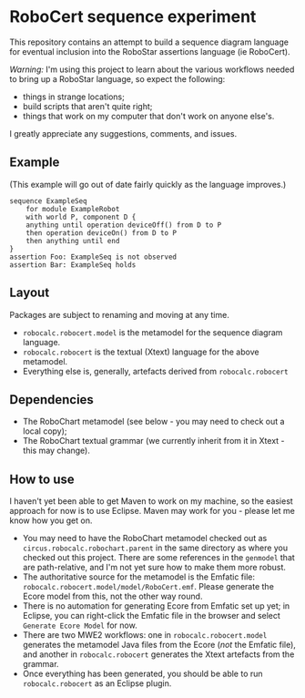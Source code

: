 # RoboCert sequence experiment

This repository contains an attempt to build a sequence diagram language
for eventual inclusion into the RoboStar assertions language (ie RoboCert).

_Warning:_ I'm using this project to learn about the various workflows needed
to bring up a RoboStar language, so expect the following:

- things in strange locations;
- build scripts that aren't quite right;
- things that work on my computer that don't work on anyone else's.

I greatly appreciate any suggestions, comments, and issues.

## Example

(This example will go out of date fairly quickly as the language improves.)

```
sequence ExampleSeq
	for module ExampleRobot
	with world P, component D {	
	anything until operation deviceOff() from D to P
	then operation deviceOn() from D to P
	then anything until end
}
assertion Foo: ExampleSeq is not observed
assertion Bar: ExampleSeq holds
```

## Layout

Packages are subject to renaming and moving at any time.

- `robocalc.robocert.model` is the metamodel for the sequence diagram language.
- `robocalc.robocert` is the textual (Xtext) language for the above metamodel.
- Everything else is, generally, artefacts derived from `robocalc.robocert`

## Dependencies

- The RoboChart metamodel (see below - you may need to check out a local copy);
- The RoboChart textual grammar (we currently inherit from it in Xtext - this
  may change).

## How to use

I haven't yet been able to get Maven to work on my machine, so the easiest
approach for now is to use Eclipse.  Maven may work for you - please let me
know how you get on.

- You may need to have the RoboChart metamodel checked out as
  `circus.robocalc.robochart.parent` in the same directory as where you
  checked out this project.  There are some references in the `genmodel` that
  are path-relative, and I'm not yet sure how to make them more robust.
- The authoritative source for the metamodel is the Emfatic file:
  `robocalc.robocert.model/model/RoboCert.emf`.  Please generate the Ecore
  model from this, not the other way round.
- There is no automation for generating Ecore from Emfatic set up yet; in
  Eclipse, you can right-click the Emfatic file in the browser and select
  `Generate Ecore Model` for now.
- There are two MWE2 workflows: one in `robocalc.robocert.model` generates the
  metamodel Java files from the Ecore (_not_ the Emfatic file), and another
  in `robocalc.robocert` generates the Xtext artefacts from the grammar.
- Once everything has been generated, you should be able to run
  `robocalc.robocert` as an Eclipse plugin.